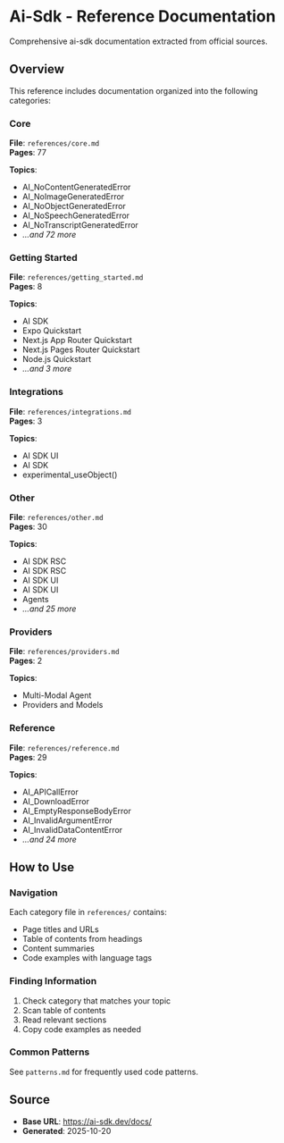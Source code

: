 # Ai-Sdk - Reference Documentation

Comprehensive ai-sdk documentation extracted from official sources.

## Overview

This reference includes documentation organized into the following categories:

### Core

**File**: `references/core.md`  
**Pages**: 77

**Topics**:
- AI_NoContentGeneratedError
- AI_NoImageGeneratedError
- AI_NoObjectGeneratedError
- AI_NoSpeechGeneratedError
- AI_NoTranscriptGeneratedError
- *...and 72 more*

### Getting Started

**File**: `references/getting_started.md`  
**Pages**: 8

**Topics**:
- AI SDK
- Expo Quickstart
- Next.js App Router Quickstart
- Next.js Pages Router Quickstart
- Node.js Quickstart
- *...and 3 more*

### Integrations

**File**: `references/integrations.md`  
**Pages**: 3

**Topics**:
- AI SDK UI
- AI SDK
- experimental_useObject()

### Other

**File**: `references/other.md`  
**Pages**: 30

**Topics**:
- AI SDK RSC
- AI SDK RSC
- AI SDK UI
- AI SDK UI
- Agents
- *...and 25 more*

### Providers

**File**: `references/providers.md`  
**Pages**: 2

**Topics**:
- Multi-Modal Agent
- Providers and Models

### Reference

**File**: `references/reference.md`  
**Pages**: 29

**Topics**:
- AI_APICallError
- AI_DownloadError
- AI_EmptyResponseBodyError
- AI_InvalidArgumentError
- AI_InvalidDataContentError
- *...and 24 more*


## How to Use

### Navigation
Each category file in `references/` contains:
- Page titles and URLs
- Table of contents from headings
- Content summaries
- Code examples with language tags

### Finding Information
1. Check category that matches your topic
2. Scan table of contents
3. Read relevant sections
4. Copy code examples as needed

### Common Patterns
See `patterns.md` for frequently used code patterns.

## Source

- **Base URL**: https://ai-sdk.dev/docs/
- **Generated**: 2025-10-20
